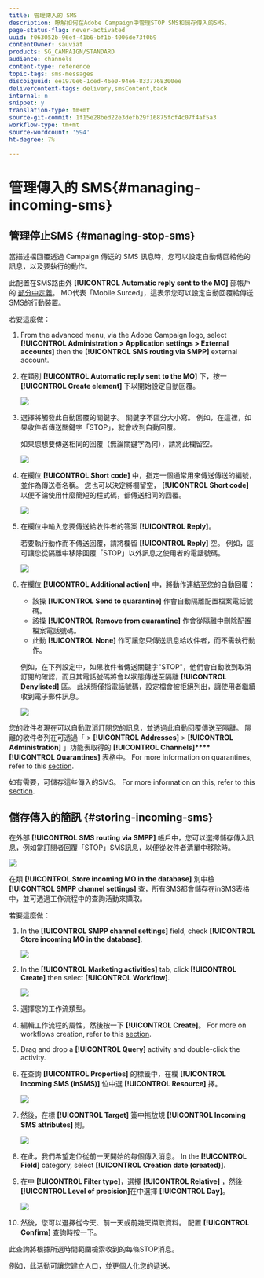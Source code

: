 ```yaml
---
title: 管理傳入的 SMS
description: 瞭解如何在Adobe Campaign中管理STOP SMS和儲存傳入的SMS。
page-status-flag: never-activated
uuid: f063052b-96ef-41b6-bf1b-4006de73f0b9
contentOwner: sauviat
products: SG_CAMPAIGN/STANDARD
audience: channels
content-type: reference
topic-tags: sms-messages
discoiquuid: ee1970e6-1ced-46e0-94e6-8337768300ee
delivercontext-tags: delivery,smsContent,back
internal: n
snippet: y
translation-type: tm+mt
source-git-commit: 1f15e28bed22e3defb29f16875fcf4c07f4af5a3
workflow-type: tm+mt
source-wordcount: '594'
ht-degree: 7%

---
```



# 管理傳入的 SMS{#managing-incoming-sms}

## 管理停止SMS {#managing-stop-sms}

當描述檔回覆透過 Campaign 傳送的 SMS 訊息時，您可以設定自動傳回給他的訊息，以及要執行的動作。

此配置在SMS路由外 **[!UICONTROL Automatic reply sent to the MO]** 部帳戶的 [部分中定義](../../administration/using/configuring-sms-channel.md#defining-an-sms-routing)。 MO代表「Mobile Surced」，這表示您可以設定自動回覆給傳送SMS的行動裝置。

若要這麼做：

1. From the advanced menu, via the Adobe Campaign logo, select **[!UICONTROL Administration > Application settings > External accounts]** then the **[!UICONTROL SMS routing via SMPP]** external account.
1. 在類別 **[!UICONTROL Automatic reply sent to the MO]** 下，按一 **[!UICONTROL Create element]** 下以開始設定自動回覆。

   ![](assets/sms_mo_1.png)

1. 選擇將觸發此自動回覆的關鍵字。 關鍵字不區分大小寫。 例如，在這裡，如果收件者傳送關鍵字「STOP」，就會收到自動回覆。

   如果您想要傳送相同的回覆（無論關鍵字為何），請將此欄留空。

   ![](assets/sms_mo_2.png)

1. 在欄位 **[!UICONTROL Short code]** 中，指定一個通常用來傳送傳送的編號，並作為傳送者名稱。 您也可以決定將欄留空， **[!UICONTROL Short code]** 以便不論使用什麼簡短的程式碼，都傳送相同的回覆。

   ![](assets/sms_mo_4.png)

1. 在欄位中輸入您要傳送給收件者的答案 **[!UICONTROL Reply]**。

   若要執行動作而不傳送回覆，請將欄留 **[!UICONTROL Reply]** 空。 例如，這可讓您從隔離中移除回覆「STOP」以外訊息之使用者的電話號碼。

   ![](assets/sms_mo_3.png)

1. 在欄位 **[!UICONTROL Additional action]** 中，將動作連結至您的自動回覆：

   * 該操 **[!UICONTROL Send to quarantine]** 作會自動隔離配置檔案電話號碼。
   * 該操 **[!UICONTROL Remove from quarantine]** 作會從隔離中刪除配置檔案電話號碼。
   * 此動 **[!UICONTROL None]** 作可讓您只傳送訊息給收件者，而不需執行動作。

   例如，在下列設定中，如果收件者傳送關鍵字&quot;STOP&quot;，他們會自動收到取消訂閱的確認，而且其電話號碼將會以狀態傳送至隔離 **[!UICONTROL Denylisted]** 區。 此狀態僅指電話號碼，設定檔會被拒絕列出，讓使用者繼續收到電子郵件訊息。

   ![](assets/sms_mo.png)

您的收件者現在可以自動取消訂閱您的訊息，並透過此自動回覆傳送至隔離。 隔離的收件者列在可透過「 > **[!UICONTROL Addresses]** > **[!UICONTROL Administration]** 」功能表取得的 **[!UICONTROL Channels]****[!UICONTROL Quarantines]** 表格中。 For more information on quarantines, refer to this [section](../../sending/using/understanding-quarantine-management.md).

如有需要，可儲存這些傳入的SMS。 For more information on this, refer to this [section](#storing-incoming-sms).

## 儲存傳入的簡訊 {#storing-incoming-sms}

在外部 **[!UICONTROL SMS routing via SMPP]** 帳戶中，您可以選擇儲存傳入訊息，例如當訂閱者回覆「STOP」SMS訊息，以便從收件者清單中移除時。

![](assets/sms_config_mo_1.png)

在類 **[!UICONTROL Store incoming MO in the database]** 別中檢 **[!UICONTROL SMPP channel settings]** 查，所有SMS都會儲存在inSMS表格中，並可透過工作流程中的查詢活動來擷取。

若要這麼做：

1. In the **[!UICONTROL SMPP channel settings]** field, check **[!UICONTROL Store incoming MO in the database]**.

   ![](assets/sms_config_mo_2.png)

1. In the **[!UICONTROL Marketing activities]** tab, click **[!UICONTROL Create]** then select **[!UICONTROL Workflow]**.

   ![](assets/sms_config_mo_3.png)

1. 選擇您的工作流類型。
1. 編輯工作流程的屬性，然後按一下 **[!UICONTROL Create]**。 For more on workflows creation, refer to this [section](../../automating/using/building-a-workflow.md).
1. Drag and drop a **[!UICONTROL Query]** activity and double-click the activity.
1. 在查詢 **[!UICONTROL Properties]** 的標籤中，在欄 **[!UICONTROL Incoming SMS (inSMS)]** 位中選 **[!UICONTROL Resource]** 擇。

   ![](assets/sms_config_mo_4.png)

1. 然後，在標 **[!UICONTROL Target]** 簽中拖放規 **[!UICONTROL Incoming SMS attributes]** 則。

   ![](assets/sms_config_mo_5.png)

1. 在此，我們希望定位從前一天開始的每個傳入消息。 In the **[!UICONTROL Field]** category, select **[!UICONTROL Creation date (created)]**.
1. 在中 **[!UICONTROL Filter type]**，選擇 **[!UICONTROL Relative]** ，然後 **[!UICONTROL Level of precision]**&#x200B;在中選擇 **[!UICONTROL Day]**。

   ![](assets/sms_config_mo_6.png)

1. 然後，您可以選擇從今天、前一天或前幾天擷取資料。 配置 **[!UICONTROL Confirm]** 查詢時按一下。

此查詢將根據所選時間範圍檢索收到的每條STOP消息。

例如，此活動可讓您建立人口，並更個人化您的遞送。
